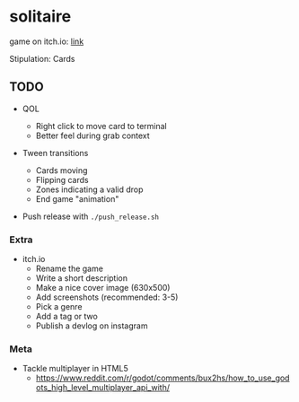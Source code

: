 # solitaire

game on itch.io: [link](https://thewarlock.itch.io/solitaire)

Stipulation: Cards

## TODO

- QOL
  - Right click to move card to terminal
  - Better feel during grab context
- Tween transitions
  - Cards moving
  - Flipping cards
  - Zones indicating a valid drop
  - End game "animation"

- Push release with `./push_release.sh`

### Extra

- itch.io
  - Rename the game
  - Write a short description
  - Make a nice cover image (630x500)
  - Add screenshots (recommended: 3-5)
  - Pick a genre
  - Add a tag or two
  - Publish a devlog on instagram

### Meta

- Tackle multiplayer in HTML5
  - https://www.reddit.com/r/godot/comments/bux2hs/how_to_use_godots_high_level_multiplayer_api_with/
